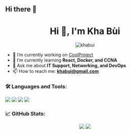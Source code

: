 ## Hi there 👋

<!--
**Joshuas41/Joshuas41** is a ✨ _special_ ✨ repository because its `README.md` (this file) appears on your GitHub profile.

Here are some ideas to get you started:

- 🔭 I’m currently working on ...
- 🌱 I’m currently learning ...
- 👯 I’m looking to collaborate on ...
- 🤔 I’m looking for help with ...
- 💬 Ask me about ...
- 📫 How to reach me: ...
- 😄 Pronouns: ...
- ⚡ Fun fact: ...
-->
<h1 align="center">Hi 👋, I'm Kha Bùi</h1>
<p align="center">
  <img src="https://komarev.com/ghpvc/?username=khabui&label=Profile%20views&color=0e75b6&style=flat" alt="khabui" />
</p>

- 🔭 I’m currently working on [CoolProject](https://github.com/khabui/CoolProject)
- 🌱 I’m currently learning **React, Docker, and CCNA**
- 💬 Ask me about **IT Support, Networking, and DevOps**
- 📫 How to reach me: **khabui@gmail.com**

### 🛠️ Languages and Tools:
<p align="left">
  <img src="https://img.shields.io/badge/-Python-05122A?style=flat&logo=python" />
  <img src="https://img.shields.io/badge/-HTML5-E34F26?style=flat&logo=html5" />
  <img src="https://img.shields.io/badge/-Cisco-blue?style=flat&logo=cisco" />
  <img src="https://img.shields.io/badge/-Windows-0078D6?style=flat&logo=windows" />
</p>

### 📈 GitHub Stats:
<p align="center">
  <img src="https://github-readme-stats.vercel.app/api?username=khabui&show_icons=true&theme=tokyonight" />
  <img src="https://github-readme-stats.vercel.app/api/top-langs/?username=khabui&layout=compact&theme=tokyonight" />
</p>

